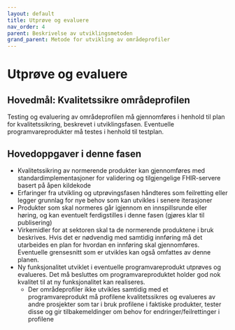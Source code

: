 ```yaml
---
layout: default
title: Utprøve og evaluere
nav_order: 4
parent: Beskrivelse av utviklingsmetoden
grand_parent: Metode for utvikling av områdeprofiler
---
```


# Utprøve og evaluere

## Hovedmål: Kvalitetssikre områdeprofilen

Testing og evaluering av områdeprofilen må gjennomføres i henhold til plan for kvalitetssikring, beskrevet i utviklingsfasen. Eventuelle programvareprodukter må testes i henhold til testplan.

## Hovedoppgaver i denne fasen

* Kvalitetssikring av normerende produkter kan gjennomføres med standardimplementasjoner for validering og tilgjengelige FHIR-servere basert på åpen kildekode
* Erfaringer fra utvikling og utprøvingsfasen håndteres som feilretting eller legger grunnlag for nye behov som kan utvikles i senere iterasjoner
* Produkter som skal normeres går igjennom en innspillsrunde eller høring, og kan eventuelt ferdigstilles i denne fasen (gjøres klar til publisering)
* Virkemidler for at sektoren skal ta de normerende produktene i bruk beskrives. Hvis det er nødvendig med samtidig innføring må det utarbeides en plan for hvordan en innføring skal gjennomføres. Eventuelle grensesnitt som er utvikles kan også omfattes av denne planen.
* Ny funksjonalitet utviklet i eventuelle programvareprodukt utprøves og evalueres. Det må besluttes om programvareproduktet holder god nok kvalitet til at ny funksjonalitet kan realiseres.
  * Der områdeprofiler ikke utvikles samtidig med et programvareprodukt må profilene kvalitetssikres og evalueres av andre prosjekter som tar i bruk profilene i faktiske produkter, tester disse og gir tilbakemeldinger om behov for endringer/feilrettinger i profilene

